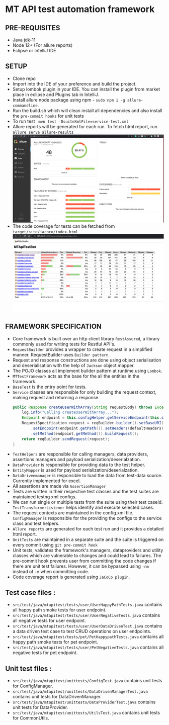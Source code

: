 # MT API test automation framework

## PRE-REQUISITES
* Java jdk-11
* Node 12+ (For allure reports)
* Eclipse or IntelliJ IDE

## SETUP

* Clone repo
* Import into the IDE of your preference and build the project.
* Setup lombok plugin in your IDE. You can install the plugin from market place in eclipse and Plugins tab in IntelliJ.
* Install allure node package using npm - `sudo npm i -g allure-commandline`.
* Run the build.sh which will clean install all dependencies and also install the `pre-commit hooks` for unit tests
* To run test ` mvn test -DsuiteXmlFile=service-test.xml`
* Allure reports will be generated for each run. To fetch html report, run `allure serve allure-results`
![Allure report sample](assets/allure-reprt-sample.png "Allure report sample")
* The code coverage for tests can be fetched from `target/site/jacoco/index.html`
![Code coverage report sample](assets/code-coverage-sample.png "Code coverage report")


## FRAMEWORK SPECIFICATION

* Core framework is built over an http client library `RestAssured`, a library commonly used for writing tests for Restful API's.
* `RequestBuilder` provides a wrapper to create request in a simplified manner. RequestBuilder uses `Builder pattern`.
* Request and response constructions are done using object serialisation and deserialisation with the help of `Jackson` object mapper.
* The POJO classes all implement builder pattern at runtime using `Lombok`.
* `MTTestFramework` acts as the base for the all the entities in the framework.
* `BaseTest` is the entry point for tests.
* `Service` classes are responsible for only building the request context, making request and returning a response.
    ```java
    public Response createUserWithArray(String requestBody) throws Exception {
		log.info("Calling createUserWithArray...");
		Endpoint endpoint = this.configHelper.getServiceEndpoint(this.serviceConfig, MTServiceEndpoint.CREATEUSER);
		RequestSpecification request = reqBuilder.builder().setBaseURI(this.protocol + "://" + this.host)
			.setEndpoint(endpoint.getPath()).setHeaders(defaultHeaders).setBody(requestBody)
			.setMethod(endpoint.getMethod()).buildRequest();
		return reqBuilder.sendRequest(request);
	}
    ```
* `TestHelpers` are responsible for calling managers, data providers, assertions managers and payload serialization/deserialzation.
* `DataProvider` is responsible for providing data to the test helper.
* `EntityMapper` is used for payload serialization/deserialzation.
* `DataDrivenmanager` is responsible to load the data from test-data source. Currently implemented for excel.
* All assertions are made via `AssertionManager`
* Tests are written in their respective test classes and the test suites are maintained testng xml configs.
* We can run single or multiple tests from the suite using their test caseId. `TestTransformerListener` helps identify and execute selected cases.
* The request contexts are maintained in the config.xml file. `ConfigManager` is responsible for the providing the configs to the service class and test helpers.
* `Allure reports` are generated for each test run and it provides a detailed html report.
* `UnitTests` are maintained in a separate suite and the suite is triggered on every commit using `git pre-commit hook`
* Unit tests, validates the framework's managers, dataproviders and utility classes which are vulnerable to changes and could lead to failures. The pre-commit hook prevents user from committing the code changes if there are unit test failures. However, it can be bypassed using `-nm` instead of `-m` when committing code.
* Code coverage report is generated using `JaCoCo plugin`.

## Test case files :
* `src/test/java/mtapitest/tests/user/UserHappyPathTests.java` contains all happy path smoke tests for user endpoint.
* `src/test/java/mtapitest/tests/user/UserNegativeTests.java` contains all negative tests for user endpoint.
* `src/test/java/mtapitest/tests/user/UserDataDrivenTest.java` contains a data driven test case to test CRUD operations on user endpoints.
* `src/test/java/mtapitest/tests/pet/PetHappypathTests.java` contains all happy path smoke tests for pet endpoint.
* `src/test/java/mtapitest/tests/user/PetNegativeTests.java` contains all negative tests for pet endpoint.

## Unit test files :
* `src/test/java/mtapitest/unittests/ConfigTest.java` contains unit tests for ConfigManager.
* `src/test/java/mtapitest/unittests/DataDrivenManagerTest.java` contains unit tests for DataDrivenManager.
* `src/test/java/mtapitest/unittests/DataProviderTest.java` contains unit tests for DataProvider.
* `src/test/java/mtapitest/unittests/UtilsTest.java` contains unit tests for CommonUtils.